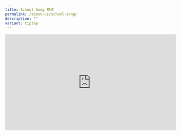 ```yaml
---
title: School Song 校歌
permalink: /about-us/school-song/
description: ""
variant: tiptap
---
```

<div class="iframe-wrapper">
<iframe height="315" width="560" allowfullscreen="true" frameborder="0" src="https://www.youtube.com/watch?v=CAwuknFgQnI"></iframe>
</div>
<p></p>